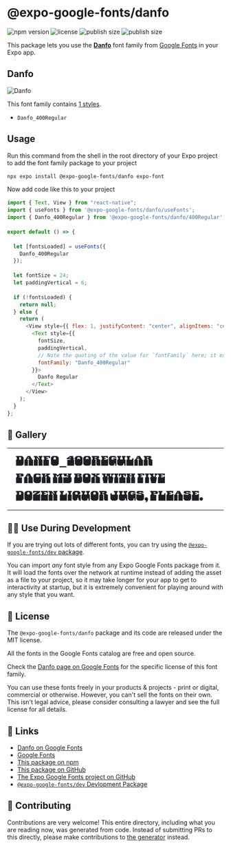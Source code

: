 # @expo-google-fonts/danfo

![npm version](https://flat.badgen.net/npm/v/@expo-google-fonts/danfo)
![license](https://flat.badgen.net/github/license/expo/google-fonts)
![publish size](https://flat.badgen.net/packagephobia/install/@expo-google-fonts/danfo)
![publish size](https://flat.badgen.net/packagephobia/publish/@expo-google-fonts/danfo)

This package lets you use the [**Danfo**](https://fonts.google.com/specimen/Danfo) font family from [Google Fonts](https://fonts.google.com/) in your Expo app.

## Danfo

![Danfo](./font-family.png)

This font family contains [1 styles](#-gallery).

- `Danfo_400Regular`

## Usage

Run this command from the shell in the root directory of your Expo project to add the font family package to your project

```sh
npx expo install @expo-google-fonts/danfo expo-font
```

Now add code like this to your project

```js
import { Text, View } from "react-native";
import { useFonts } from '@expo-google-fonts/danfo/useFonts';
import { Danfo_400Regular } from '@expo-google-fonts/danfo/400Regular';

export default () => {

  let [fontsLoaded] = useFonts({
    Danfo_400Regular
  });

  let fontSize = 24;
  let paddingVertical = 6;

  if (!fontsLoaded) {
    return null;
  } else {
    return (
      <View style={{ flex: 1, justifyContent: "center", alignItems: "center" }}>
        <Text style={{
          fontSize,
          paddingVertical,
          // Note the quoting of the value for `fontFamily` here; it expects a string!
          fontFamily: "Danfo_400Regular"
        }}>
          Danfo Regular
        </Text>
      </View>
    );
  }
};
```

## 🔡 Gallery


||||
|-|-|-|
|![Danfo_400Regular](./400Regular/Danfo_400Regular.ttf.png)||||


## 👩‍💻 Use During Development

If you are trying out lots of different fonts, you can try using the [`@expo-google-fonts/dev` package](https://github.com/expo/google-fonts/tree/master/font-packages/dev#readme).

You can import _any_ font style from any Expo Google Fonts package from it. It will load the fonts over the network at runtime instead of adding the asset as a file to your project, so it may take longer for your app to get to interactivity at startup, but it is extremely convenient for playing around with any style that you want.


## 📖 License

The `@expo-google-fonts/danfo` package and its code are released under the MIT license.

All the fonts in the Google Fonts catalog are free and open source.

Check the [Danfo page on Google Fonts](https://fonts.google.com/specimen/Danfo) for the specific license of this font family.

You can use these fonts freely in your products & projects - print or digital, commercial or otherwise. However, you can't sell the fonts on their own. This isn't legal advice, please consider consulting a lawyer and see the full license for all details.

## 🔗 Links

- [Danfo on Google Fonts](https://fonts.google.com/specimen/Danfo)
- [Google Fonts](https://fonts.google.com/)
- [This package on npm](https://www.npmjs.com/package/@expo-google-fonts/danfo)
- [This package on GitHub](https://github.com/expo/google-fonts/tree/master/font-packages/danfo)
- [The Expo Google Fonts project on GitHub](https://github.com/expo/google-fonts)
- [`@expo-google-fonts/dev` Devlopment Package](https://github.com/expo/google-fonts/tree/master/font-packages/dev)

## 🤝 Contributing

Contributions are very welcome! This entire directory, including what you are reading now, was generated from code. Instead of submitting PRs to this directly, please make contributions to [the generator](https://github.com/expo/google-fonts/tree/master/packages/generator) instead.
